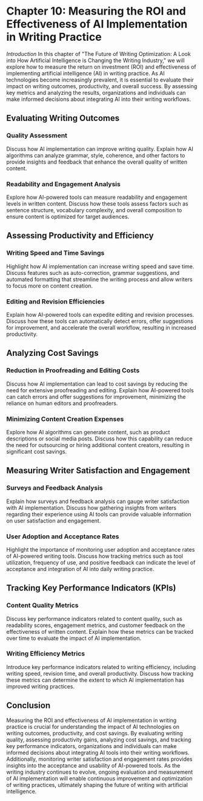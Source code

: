 Chapter 10: Measuring the ROI and Effectiveness of AI Implementation in Writing Practice
========================================================================================

*Introduction* In this chapter of "The Future of Writing Optimization: A Look into How Artificial Intelligence is Changing the Writing Industry," we will explore how to measure the return on investment (ROI) and effectiveness of implementing artificial intelligence (AI) in writing practice. As AI technologies become increasingly prevalent, it is essential to evaluate their impact on writing outcomes, productivity, and overall success. By assessing key metrics and analyzing the results, organizations and individuals can make informed decisions about integrating AI into their writing workflows.

Evaluating Writing Outcomes
---------------------------

### Quality Assessment

Discuss how AI implementation can improve writing quality. Explain how AI algorithms can analyze grammar, style, coherence, and other factors to provide insights and feedback that enhance the overall quality of written content.

### Readability and Engagement Analysis

Explore how AI-powered tools can measure readability and engagement levels in written content. Discuss how these tools assess factors such as sentence structure, vocabulary complexity, and overall composition to ensure content is optimized for target audiences.

Assessing Productivity and Efficiency
-------------------------------------

### Writing Speed and Time Savings

Highlight how AI implementation can increase writing speed and save time. Discuss features such as auto-correction, grammar suggestions, and automated formatting that streamline the writing process and allow writers to focus more on content creation.

### Editing and Revision Efficiencies

Explain how AI-powered tools can expedite editing and revision processes. Discuss how these tools can automatically detect errors, offer suggestions for improvement, and accelerate the overall workflow, resulting in increased productivity.

Analyzing Cost Savings
----------------------

### Reduction in Proofreading and Editing Costs

Discuss how AI implementation can lead to cost savings by reducing the need for extensive proofreading and editing. Explain how AI-powered tools can catch errors and offer suggestions for improvement, minimizing the reliance on human editors and proofreaders.

### Minimizing Content Creation Expenses

Explore how AI algorithms can generate content, such as product descriptions or social media posts. Discuss how this capability can reduce the need for outsourcing or hiring additional content creators, resulting in significant cost savings.

Measuring Writer Satisfaction and Engagement
--------------------------------------------

### Surveys and Feedback Analysis

Explain how surveys and feedback analysis can gauge writer satisfaction with AI implementation. Discuss how gathering insights from writers regarding their experience using AI tools can provide valuable information on user satisfaction and engagement.

### User Adoption and Acceptance Rates

Highlight the importance of monitoring user adoption and acceptance rates of AI-powered writing tools. Discuss how tracking metrics such as tool utilization, frequency of use, and positive feedback can indicate the level of acceptance and integration of AI into daily writing practice.

Tracking Key Performance Indicators (KPIs)
------------------------------------------

### Content Quality Metrics

Discuss key performance indicators related to content quality, such as readability scores, engagement metrics, and customer feedback on the effectiveness of written content. Explain how these metrics can be tracked over time to evaluate the impact of AI implementation.

### Writing Efficiency Metrics

Introduce key performance indicators related to writing efficiency, including writing speed, revision time, and overall productivity. Discuss how tracking these metrics can determine the extent to which AI implementation has improved writing practices.

Conclusion
----------

Measuring the ROI and effectiveness of AI implementation in writing practice is crucial for understanding the impact of AI technologies on writing outcomes, productivity, and cost savings. By evaluating writing quality, assessing productivity gains, analyzing cost savings, and tracking key performance indicators, organizations and individuals can make informed decisions about integrating AI tools into their writing workflows. Additionally, monitoring writer satisfaction and engagement rates provides insights into the acceptance and usability of AI-powered tools. As the writing industry continues to evolve, ongoing evaluation and measurement of AI implementation will enable continuous improvement and optimization of writing practices, ultimately shaping the future of writing with artificial intelligence.
